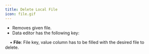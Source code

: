 ```yaml
---
title: Delete Local File
icon: file.gif
---
```

* Removes given file. 
* Data editor has the following key: <br />

&nbsp; &nbsp; • **File**: File key, value column has to be filled with the desired file to delete.


